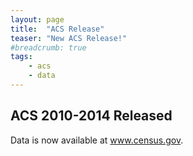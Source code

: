 ```yaml
---
layout: page
title:  "ACS Release"
teaser: "New ACS Release!"
#breadcrumb: true
tags:
    - acs
    - data
---
```



## ACS 2010-2014 Released

Data is now available at www.census.gov.